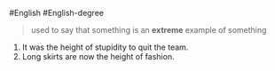 #English #English-degree 

> used to say that something is an **extreme** example of something

1. It was the height of stupidity to quit the team.
2. Long skirts are now the height of fashion.